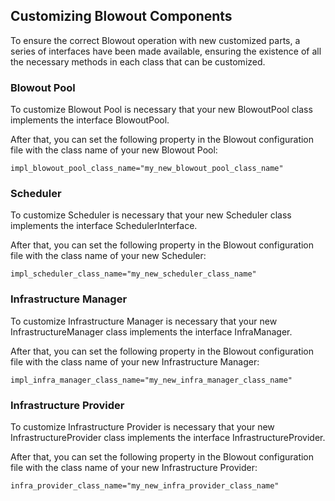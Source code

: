 ## Customizing Blowout Components
To ensure the correct Blowout operation with new customized parts, a series of interfaces have been made available, ensuring the existence of all the necessary methods in each class that can be customized.

### Blowout Pool
To customize Blowout Pool is necessary that your new BlowoutPool class implements the interface BlowoutPool.

After that, you can set the following property in the Blowout configuration file with the class name of your new Blowout Pool:

	impl_blowout_pool_class_name="my_new_blowout_pool_class_name"

### Scheduler
To customize Scheduler is necessary that your new Scheduler class implements the interface SchedulerInterface.

After that, you can set the following property in the Blowout configuration file with the class name of your new Scheduler:

	impl_scheduler_class_name="my_new_scheduler_class_name"

### Infrastructure Manager
To customize Infrastructure Manager is necessary that your new InfrastructureManager class implements the interface InfraManager.

After that, you can set the following property in the Blowout configuration file with the class name of your new Infrastructure Manager:

	impl_infra_manager_class_name="my_new_infra_manager_class_name"

### Infrastructure Provider
To customize Infrastructure Provider is necessary that your new InfrastructureProvider class implements the interface InfrastructureProvider.

After that, you can set the following property in the Blowout configuration file with the class name of your new Infrastructure Provider:

	infra_provider_class_name="my_new_infra_provider_class_name"
